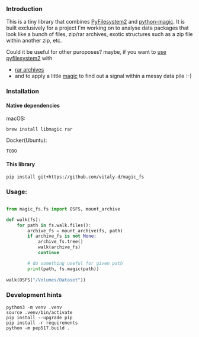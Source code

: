 ### Introduction

This is a tiny library that combines [PyFilesystem2](https://docs.pyfilesystem.org/en/latest/index.html) and [python-magic](https://pypi.org/project/python-magic/). It is built exclusively for a project I'm working on to analyse data packages that look like a bunch of files, zip/rar archives, exotic structures such as a zip file within another zip, etc.

Could it be useful for other puroposes? maybe, if you want to [use pyfilesystem2](https://docs.pyfilesystem.org/en/latest/guide.html#why-use-pyfilesystem) with
 - [rar archives](https://rarfile.readthedocs.io/index.html)
 - and to apply a little [magic](https://pypi.org/project/python-magic/) to find out a signal within a messy data pile :-)


### Installation

#### Native dependencies
macOS:
```
brew install libmagic rar
```

Docker(Ubuntu):
```
TODO
```

#### This library 
```
pip install git+https://github.com/vitaly-d/magic_fs
```

### Usage:
```python

from magic_fs.fs import OSFS, mount_archive

def walk(fs):
    for path in fs.walk.files():
        archive_fs = mount_archive(fs, path)
        if archive_fs is not None:
            archive_fs.tree()
            walk(archive_fs)
            continue

        # do something useful for given path
        print(path, fs.magic(path))
        
walk(OSFS("/Volumes/Dataset"))        

```


### Development hints
```
python3 -m venv .venv
source .venv/bin/activate
pip install --upgrade pip
pip install -r requirements
python -m pep517.build .
```


